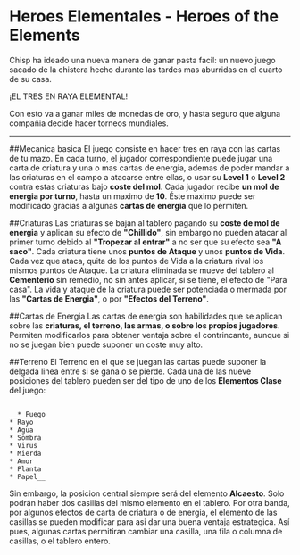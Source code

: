 # Heroes Elementales - Heroes of the Elements

Chisp ha ideado una nueva manera de ganar pasta facil: un nuevo juego sacado de la chistera hecho durante las tardes mas aburridas en el cuarto de su casa.

¡EL TRES EN RAYA ELEMENTAL!

Con esto va a ganar miles de monedas de oro, y hasta seguro que alguna compañia decide hacer torneos mundiales.
___

##Mecanica basica
El juego consiste en hacer tres en raya con las cartas de tu mazo. En cada turno, el jugador correspondiente puede jugar una carta de criatura y una o mas cartas de energia, ademas de poder mandar a las criaturas en el campo a atacarse entre ellas, o usar su **Level 1** o **Level 2** contra estas criaturas bajo **coste del mol**.
Cada jugador recibe **un mol de energia por turno**, hasta un maximo de **10**. Éste maximo puede ser modificado gracias a algunas **cartas de energia** que lo permiten.

##Criaturas
Las criaturas se bajan al tablero pagando su **coste de mol de energia** y aplican su efecto de **"Chillido"**, sin embargo no pueden atacar al primer turno debido al **"Tropezar al entrar"** a no ser que su efecto sea **"A saco"**. Cada criatura tiene unos **puntos de Ataque** y unos **puntos de Vida**. Cada vez que ataca, quita de los puntos de Vida a la criatura rival los mismos puntos de Ataque. La criatura eliminada se mueve del tablero al **Cementerio** sin remedio, no sin antes aplicar, si se tiene, el efecto de "Para casa". La vida y ataque de la criatura puede ser potenciada o mermada por las **"Cartas de Energia"**, o por **"Efectos del Terreno"**.

##Cartas de Energia
Las cartas de energia son habilidades que se aplican sobre las **criaturas, el terreno, las armas, o sobre los propios jugadores**. Permiten modificarlos para obtener ventaja sobre el contrincante, aunque si no se juegan bien puede suponer un coste muy alto.

##Terreno
El Terreno en el que se juegan las cartas puede suponer la delgada linea entre si se gana o se pierde. Cada una de las nueve posiciones del tablero pueden ser del tipo de uno de los **Elementos Clase** del juego: 

```

__* Fuego  
* Rayo  
* Agua  
* Sombra  
* Virus  
* Mierda  
* Amor  
* Planta  
* Papel__  

```

Sin embargo, la posicion central siempre será del elemento **Alcaesto**. Solo podrán haber dos casillas del mismo elemento en el tablero. Por otra banda, por algunos efectos de carta de criatura o de energia, el elemento de las casillas se pueden modificar para asi dar una buena ventaja estrategica. Así pues, algunas cartas permitiran cambiar una casilla, una fila o columna de casillas, o el tablero entero.